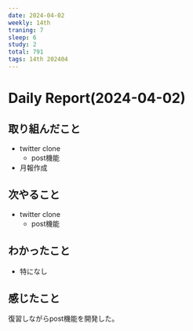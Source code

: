 ```yaml
---
date: 2024-04-02
weekly: 14th
traning: 7
sleep: 6
study: 2
total: 791
tags: 14th 202404
---
```

# Daily Report(2024-04-02)
## 取り組んだこと
- twitter clone
	- post機能
- 月報作成
## 次やること
- twitter clone
	- post機能
## わかったこと
- 特になし
## 感じたこと
復習しながらpost機能を開発した。